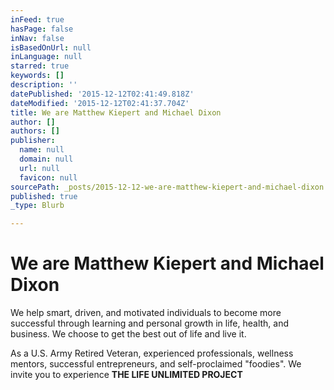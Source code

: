 ```yaml
---
inFeed: true
hasPage: false
inNav: false
isBasedOnUrl: null
inLanguage: null
starred: true
keywords: []
description: ''
datePublished: '2015-12-12T02:41:49.818Z'
dateModified: '2015-12-12T02:41:37.704Z'
title: We are Matthew Kiepert and Michael Dixon
author: []
authors: []
publisher:
  name: null
  domain: null
  url: null
  favicon: null
sourcePath: _posts/2015-12-12-we-are-matthew-kiepert-and-michael-dixon.md
published: true
_type: Blurb

---
```

# We are Matthew Kiepert and Michael Dixon

We help smart, driven, and motivated individuals to become more successful through learning and personal growth in life, health, and business.  We choose to get the best out of life and live it.

As a U.S. Army Retired Veteran, experienced professionals, wellness mentors, successful entrepreneurs, and self-proclaimed "foodies". We invite you to experience **THE LIFE UNLIMITED PROJECT**